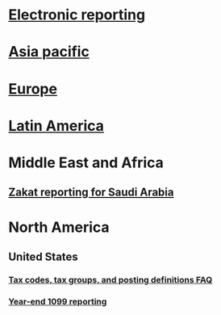# [Electronic reporting](/dynamics365/operations/dev-itpro/analytics-bi-reporting/general-electronic-reporting.md?toc=/dynamics365/operations/financials/localizations/toc.json)
# [Asia pacific](asia-pacific/TOC.md)			
# [Europe](europe/TOC.md)
# [Latin America](latin-america/TOC.md)
# Middle East and Africa			
## [Zakat reporting for Saudi Arabia](middle-east-africa/sau-zakat-reporting.md)					
# North America				
## United States			
### [Tax codes, tax groups, and posting definitions FAQ](north-america/tax-codes-tax-groups-definitions.md)			
### [Year-end 1099 reporting](north-america/year-end-1099-reporting.md)			
			
			
			
